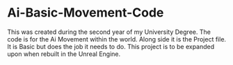 # Ai-Basic-Movement-Code
This was created during the second year of my University Degree. 
The code is for the Ai Movement within the world. 
Along side it is the Project file. 
It is Basic but does the job it needs to do. This project is to be expanded upon when rebuilt in the Unreal Engine.
